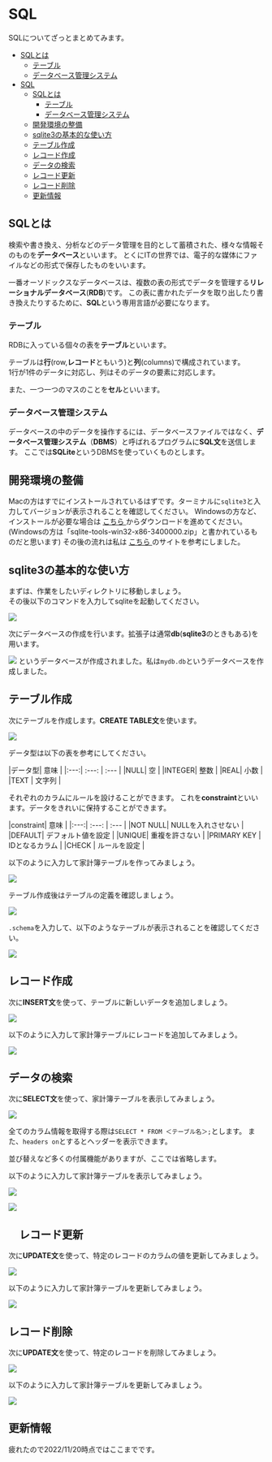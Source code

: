 # SQL
SQLについてざっとまとめてみます。

  - [SQLとは](#SQLとは)
    - [テーブル](#[テーブル)
    - [データベース管理システム](#データベース管理システム)
- [SQL](#sql)
  - [SQLとは](#sqlとは)
    - [テーブル](#テーブル)
    - [データベース管理システム](#データベース管理システム)
  - [開発環境の整備](#開発環境の整備)
  - [sqlite3の基本的な使い方](#sqlite3の基本的な使い方)
  - [テーブル作成](#テーブル作成)
  - [レコード作成](#レコード作成)
  - [データの検索](#データの検索)
  - [レコード更新](#レコード更新)
  - [レコード削除](#レコード削除)
  - [更新情報](#更新情報)

## SQLとは
  検索や書き換え、分析などのデータ管理を目的として蓄積された、様々な情報そのものを**データベース**といいます。
  とくにITの世界では、電子的な媒体にファイルなどの形式で保存したものをいいます。

  一番オーソドックスなデータベースは、複数の表の形式でデータを管理する**リレーショナルデータベース**(**RDB**)です。
  この表に書かれたデータを取り出したり書き換えたりするために、**SQL**という専用言語が必要になります。

### テーブル
RDBに入っている個々の表を**テーブル**といいます。    

テーブルは**行**(row,**レコード**ともいう)と**列**(columns)で構成されています。  
1行が1件のデータに対応し、列はそのデータの要素に対応します。

また、一つ一つのマスのことを**セル**といいます。

### データベース管理システム
データベースの中のデータを操作するには、データベースファイルではなく、**データベース管理システム**（**DBMS**）と呼ばれるプログラムに**SQL文**を送信します。
ここでは**SQLite**というDBMSを使っていくものとします。


## 開発環境の整備
  Macの方はすでにインストールされているはずです。ターミナルに`sqlite3`と入力してバージョンが表示されることを確認してください。
  Windowsの方など、インストールが必要な場合は [こちら ](https://www.sqlite.org/download.html)からダウンロードを進めてください。
  (Windowsの方は「sqlite-tools-win32-x86-3400000.zip」と書かれているものだと思います)
  その後の流れは私は [こちら ](https://self-development.info/windows%E3%81%AB%E6%9C%80%E6%96%B0%E7%89%88sqlite%E3%82%92%E3%82%A4%E3%83%B3%E3%82%B9%E3%83%88%E3%83%BC%E3%83%AB%E3%81%99%E3%82%8B/)のサイトを参考にしました。

## sqlite3の基本的な使い方
まずは、作業をしたいディレクトリに移動しましょう。  
その後以下のコマンドを入力してsqliteを起動してください。  

![](./img/image1.png)

次にデータベースの作成を行います。拡張子は通常**db**(**sqlite3**のときもある)を用います。  

![](./img/image2.png)
<dbfile>というデータベースが作成されました。私は`mydb.db`というデータベースを作成しました。

## テーブル作成

次にテーブルを作成します。**CREATE TABLE文**を使います。

![](./img/image3.png)

データ型は以下の表を参考にしてください。

|データ型| 意味 |
|:---:| :---: | :--- |
|NULL| 空  |
|INTEGER| 整数 |
|REAL| 小数 |
|TEXT | 文字列  |

それぞれのカラムにルールを設けることができます。
これを**constraint**といいます。データをきれいに保持することができます。

|constraint| 意味 |
|:---:| :---: | :--- |
|NOT NULL| NULLを入れさせない  |
|DEFAULT| デフォルト値を設定 |
|UNIQUE| 重複を許さない |
|PRIMARY KEY | IDとなるカラム  |
|CHECK | ルールを設定  |
  

  以下のように入力して家計簿テーブルを作ってみましょう。

![](./img/image4.png)

  テーブル作成後はテーブルの定義を確認しましょう。

  ![](./img/image5.png)

  `.schema`を入力して、以下のようなテーブルが表示されることを確認してください。

![](./img/image6.png)

## レコード作成
次に**INSERT文**を使って、テーブルに新しいデータを追加しましょう。

![](./img/image7.png)

以下のように入力して家計簿テーブルにレコードを追加してみましょう。

![](./img/image8.png)

## データの検索
次に**SELECT文**を使って、家計簿テーブルを表示してみましょう。

![](./img/image9.png)

全てのカラム情報を取得する際は`SELECT * FROM ＜テーブル名＞;`とします。
また、`headers on`とするとヘッダーを表示できます。

並び替えなど多くの付属機能がありますが、ここでは省略します。

以下のように入力して家計簿テーブルを表示してみましょう。

![](./img/image10.png)

![](./img/image11.png)

## 　レコード更新

次に**UPDATE文**を使って、特定のレコードのカラムの値を更新してみましょう。

![](./img/image12.png)

以下のように入力して家計簿テーブルを更新してみましょう。

![](./img/image13.png)

## レコード削除

次に**UPDATE文**を使って、特定のレコードを削除してみましょう。

![](./img/image14.png)

以下のように入力して家計簿テーブルを更新してみましょう。

![](./img/image15.png)


## 更新情報
疲れたので2022/11/20時点ではここまでです。
